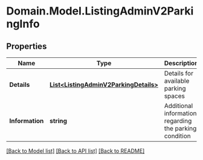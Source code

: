 # Domain.Model.ListingAdminV2ParkingInfo
## Properties

Name | Type | Description | Notes
------------ | ------------- | ------------- | -------------
**Details** | [**List&lt;ListingAdminV2ParkingDetails&gt;**](ListingAdminV2ParkingDetails.md) | Details for available parking spaces | [optional] 
**Information** | **string** | Additional information regarding the parking condition | [optional] 

[[Back to Model list]](../README.md#documentation-for-models) [[Back to API list]](../README.md#documentation-for-api-endpoints) [[Back to README]](../README.md)

